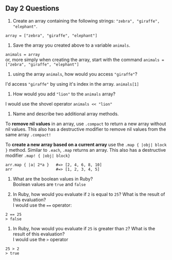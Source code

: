 ## Day 2 Questions

1. Create an array containing the following strings: `"zebra", "giraffe", "elephant"`.  

  `array = ["zebra", "giraffe", "elephant"]`  

1. Save the array you created above to a variable `animals`.  

  `animals = array`  
  or, more simply when creating the array, start with the command `animals = ["zebra", "giraffe", "elephant"]`

1. using the array `animals`, how would you access `"giraffe"`?  

  I'd access `"giraffe"` by using it's index in the array. `animals[1]`

1. How would you add `"lion"` to the `animals` array?  

  I would use the shovel operator `animals << "lion"`  

1. Name and describe two additional array methods.  

  To **remove nil values** in an array, use `.compact` to return a new array without nil values. This also has a destructive modifier to remove nil values from the same array `.compact!`  

  To **create a new array based on a current array** use the `.map { |obj| block }` method. Similar to `.each`, `.map` returns an array.  This also has a destructive modifier `.map! { |obj| block}`
  ```
  arr.map { |a| 2*a }   #=> [2, 4, 6, 8, 10]
  arr                   #=> [1, 2, 3, 4, 5]
  ```

1. What are the boolean values in Ruby?  
  Boolean values are `true` and `false`  

1. In Ruby, how would you evaluate if `2` is equal to `25`? What is the result of this evaluation?  
  I would use the `==` operator:
  ```
  2 == 25
  > false
  ```  

1. In Ruby, how would you evaluate if `25` is greater than `2`? What is the result of this evaluation?  
  I would use the `>` operator  
  ```
  25 > 2
  > true
  ```
